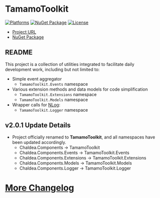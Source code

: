 # TamamoToolkit

[![Platforms](https://img.shields.io/badge/platform-net6.0_|_net8.0-blue.svg?logo=githubpages)](https://github.com/YukariMikaduki/tamamo-toolkit)
[![NuGet Package](https://img.shields.io/nuget/v/TamamoToolkit.svg?logo=nuget)](https://www.nuget.org/packages/TamamoToolkit)
[![License](https://img.shields.io/github/license/YukariMikaduki/tamamo-toolkit.svg?logo=github)](https://github.com/YukariMikaduki/tamamo-toolkit/blob/main/LICENSE)

- [Project URL](https://github.com/YukariMikaduki/tamamo-toolkit)
- [NuGet Package](https://www.nuget.org/packages/TamamoToolkit)

## README  

This project is a collection of utilities integrated to facilitate daily development work, including but not limited to:
- Simple event aggregator
	- `TamamoToolkit.Events` namespace
- Various extension methods and data models for code simplification
	- `TamamoToolkit.Extensions` namespace
	- `TamamoToolkit.Models` namespace
- Wrapper calls for [NLog](https://www.nuget.org/packages/NLog):
	- `TamamoToolkit.Logger` namespace

## v2.0.1 Update Details

- Project officially renamed to **TamamoToolkit**, and all namespaces have been updated accordingly.	
	- Chaldea.Components -> TamamoToolkit
	- Chaldea.Components.Events -> TamamoToolkit.Events
	- Chaldea.Components.Extensions -> TamamoToolkit.Extensions
	- Chaldea.Components.Models -> TamamoToolkit.Models
	- Chaldea.Components.Logger -> TamamoToolkit.Logger

# [More Changelog](https://github.com/YukariMikaduki/tamamo-toolkit/blob/main/CHANGELOG.en.md)